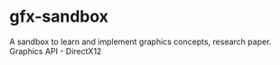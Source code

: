 # gfx-sandbox
A sandbox to learn and implement graphics concepts, research paper. Graphics API - DirectX12
